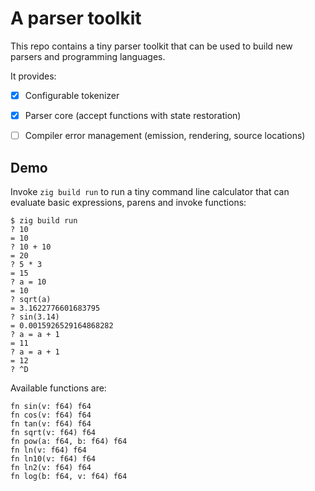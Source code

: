 # A parser toolkit

This repo contains a tiny parser toolkit that can be used to build new parsers and programming languages.

It provides:
- [x] Configurable tokenizer
- [x] Parser core (accept functions with state restoration)
- [ ] Compiler error management (emission, rendering, source locations)


## Demo

Invoke `zig build run` to run a tiny command line calculator that can evaluate basic expressions, parens and invoke functions:
```
$ zig build run
? 10
= 10
? 10 + 10
= 20
? 5 * 3
= 15
? a = 10
= 10
? sqrt(a)
= 3.1622776601683795
? sin(3.14)
= 0.0015926529164868282
? a = a + 1
= 11
? a = a + 1
= 12
? ^D
```

Available functions are:
```zig
fn sin(v: f64) f64
fn cos(v: f64) f64
fn tan(v: f64) f64
fn sqrt(v: f64) f64
fn pow(a: f64, b: f64) f64
fn ln(v: f64) f64
fn ln10(v: f64) f64
fn ln2(v: f64) f64
fn log(b: f64, v: f64) f64
```